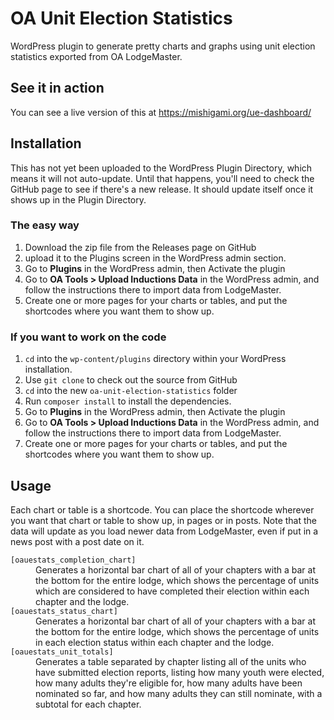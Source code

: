 # OA Unit Election Statistics

WordPress plugin to generate pretty charts and graphs using unit election statistics exported from OA LodgeMaster.

## See it in action

You can see a live version of this at https://mishigami.org/ue-dashboard/

## Installation

This has not yet been uploaded to the WordPress Plugin Directory, which means it will not auto-update. Until that happens, you'll need to check the GitHub page to see if there's a new release. It should update itself once it shows up in the Plugin Directory.

### The easy way

1. Download the zip file from the Releases page on GitHub
1. upload it to the Plugins screen in the WordPress admin section.
1. Go to **Plugins** in the WordPress admin, then Activate the plugin
1. Go to **OA Tools > Upload Inductions Data** in the WordPress admin, and follow the instructions there to import data from LodgeMaster.
1. Create one or more pages for your charts or tables, and put the shortcodes where you want them to show up.

### If you want to work on the code

1. `cd` into the `wp-content/plugins` directory within your WordPress installation.
1. Use `git clone` to check out the source from GitHub
1. `cd` into the new `oa-unit-election-statistics` folder
1. Run `composer install` to install the dependencies.
1. Go to **Plugins** in the WordPress admin, then Activate the plugin
1. Go to **OA Tools > Upload Inductions Data** in the WordPress admin, and follow the instructions there to import data from LodgeMaster.
1. Create one or more pages for your charts or tables, and put the shortcodes where you want them to show up.

## Usage

Each chart or table is a shortcode. You can place the shortcode wherever you want that chart or table to show up, in pages or in posts.  Note that the data will update as you load newer data from LodgeMaster, even if put in a news post with a post date on it.
<dl>
<dt><code>[oauestats_completion_chart]</code></dt>
<dd>Generates a horizontal bar chart of all of your chapters with a bar at the bottom for the entire lodge, which shows the percentage of units which are considered to have completed their election within each chapter and the lodge.</dd>
<dt><code>[oauestats_status_chart]</code></dt>
<dd>Generates a horizontal bar chart of all of your chapters with a bar at the bottom for the entire lodge, which shows the percentage of units in each election status within each chapter and the lodge.</dd>
<dt><code>[oauestats_unit_totals]</code></dt>
<dd>Generates a table separated by chapter listing all of the units who have submitted election reports, listing how many youth were elected, how many adults they're eligible for, how many adults have been nominated so far, and how many adults they can still nominate, with a subtotal for each chapter.</dd>
</dl>

